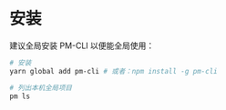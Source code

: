 # 安装

建议全局安装 PM-CLI 以便能全局使用：

```bash
# 安装
yarn global add pm-cli # 或者：npm install -g pm-cli

# 列出本机全局项目
pm ls

```

